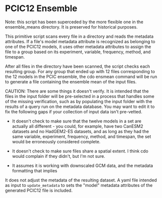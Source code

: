 # PCIC12 Ensemble

Note: this script has been superceded by the more flexible one in the ensemble_means directory. It is preserved for historical purposes.

This primitive script scans every file in a directory and reads the metadata attributes. If a file's model metadata attribute is recognized as belonging to one of the PCIC12 models, it uses other metadata attributes to assign the file to a group based on its experiment, variable, frequency, method, and timespan.

After all files in the directory have been scanned, the script checks each resulting group. For any group that ended up with 12 files corresponding to the 12 models in the PCIC ensemble, the cdo ensmean command will be run to generate a file containing the ensemble mean of the input files.

CAUTION: There are some things it doesn't verify. It is intended that the files in the input folder will be pre-selected in a process that handles some of the missing verification, such as by populating the input folder with the results of a query run on the metadata database. You may want to edit it to fix the following gaps if your collection of input data isn't pre-vetted.

* It doesn't check to make sure that the twelve models in a set are actually all different - you could, for example, have two CanESM2 datasets and no HadGEM2-ES datasets, and as long as they had the same variable, experiment, frequency, method, and timespan, the set would be erroneously considered complete.

* It doesn't check to make sure files share a spatial extent. I think cdo would complain if they didn't, but I'm not sure.

* It assumes it is working with downscaled GCM data, and the metadata formatting that implies

It does not adjust the metadata of the resulting dataset. A yaml file intended as input to `update_metadata` to sets the "model" metadata attributes of the generated PCIC12 file is included.